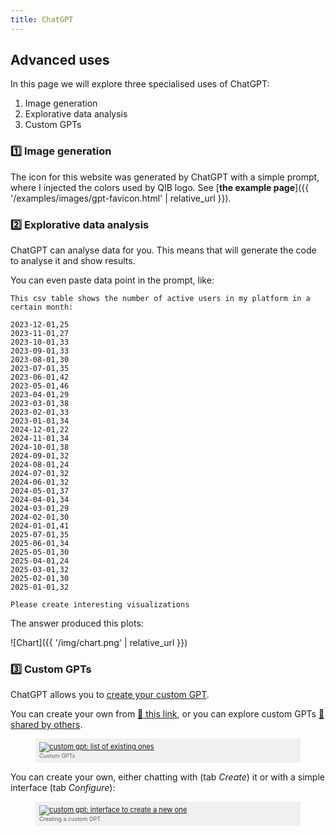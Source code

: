 ```yaml
---
title: ChatGPT
---
```


## Advanced uses

In this page we will explore three specialised uses of ChatGPT:

1. Image generation
2. Explorative data analysis
3. Custom GPTs


### :one: Image generation

The icon for this website was generated by ChatGPT with a simple prompt, where I injected the colors used by QIB logo.
See [**the example page**]({{ '/examples/images/gpt-favicon.html' | relative_url }}).

 
### :two: Explorative data analysis

ChatGPT can analyse data for you. This means that will generate the code to analyse it and show results.

You can even paste data point in the prompt, like:

```text
This csv table shows the number of active users in my platform in a certain month:

2023-12-01,25
2023-11-01,27
2023-10-01,33
2023-09-01,33
2023-08-01,30
2023-07-01,35
2023-06-01,42
2023-05-01,46
2023-04-01,29
2023-03-01,38
2023-02-01,33
2023-01-01,34
2024-12-01,22
2024-11-01,34
2024-10-01,38
2024-09-01,32
2024-08-01,24
2024-07-01,32
2024-06-01,32
2024-05-01,37
2024-04-01,34
2024-03-01,29
2024-02-01,30
2024-01-01,41
2025-07-01,35
2025-06-01,34
2025-05-01,30
2025-04-01,24
2025-03-01,32
2025-02-01,30
2025-01-01,32

Please create interesting visualizations
```

The answer produced this plots:

![Chart]({{ '/img/chart.png' | relative_url }})

### :three: Custom GPTs

ChatGPT allows you to [create your custom GPT](https://openai.com/index/introducing-gpts/).

You can create your own from [:link: this link](https://chatgpt.com/gpts/editor), or you can explore
custom GPTs [:link: shared by others](https://chatgpt.com/gpts).

<figure style="padding: 6px; font-size: 0.8em; color: #606060; background: #F0F0F0;">
    <a href="https://chatgpt.com/gpts">
    <img src="{{ '/img/customgpts.png' | relative_url }}" alt="custom gpt: list of existing ones">
    </a>
    <figcaption><span style="font-size: 0.8em; color: #606060;">Custom GPTs</span></figcaption>
</figure>

You can create your own, either chatting with (tab *Create*) it or with a simple interface (tab *Configure*):

<figure style="padding: 6px; font-size: 0.8em; color: #606060; background: #F0F0F0;">
    <a href="https://chatgpt.com/gpts/editor">
    <img src="{{ '/img/customgpt.png' | relative_url }}" alt="custom gpt: interface to create a new one">
    </a>
    <figcaption><span style="font-size: 0.8em; color: #606060;">Creating a custom GPT</span></figcaption>
</figure>

